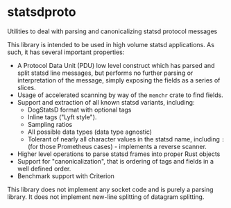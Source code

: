 # statsdproto
Utilities to deal with parsing and canonicalizing statsd protocol messages

This library is intended to be used in high volume statsd applications. As such,
it has several important properties:

- A Protocol Data Unit (PDU) low level construct which has parsed and split
  statsd line messages, but performs no further parsing or interpretation of the
  message, simply exposing the fields as a series of slices.
- Usage of accelerated scanning by way of the `memchr` crate to find fields.
- Support and extraction of all known statsd variants, including:
  - DogStatsD format with optional tags
  - Inline tags ("Lyft style").
  - Sampling ratios
  - All possible data types (data type agnostic)
  - Tolerant of nearly all character values in the statsd name, including `:`
    (for those Prometheus cases) - implements a reverse scanner.
- Higher level operations to parse statsd frames into proper Rust objects
- Support for "canonicalization", that is ordering of tags and fields in a well
  defined order.
- Benchmark support with Criterion

This library does not implement any socket code and is purely a parsing library.
It does not implement new-line splitting of datagram splitting.

